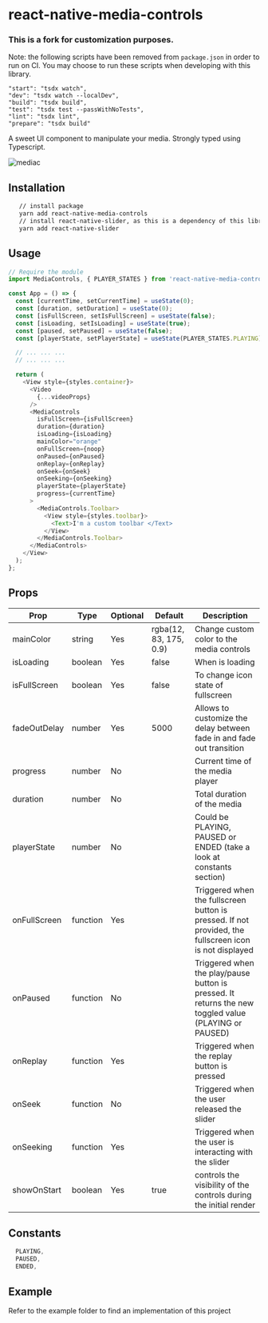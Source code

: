 # react-native-media-controls

### This is a fork for customization purposes.

Note: the following scripts have been removed from `package.json` in order to run on CI. You may choose to run these scripts when developing with this library.

```
"start": "tsdx watch",
"dev": "tsdx watch --localDev",
"build": "tsdx build",
"test": "tsdx test --passWithNoTests",
"lint": "tsdx lint",
"prepare": "tsdx build"
```

A sweet UI component to manipulate your media. Strongly typed using Typescript.

![mediac](https://user-images.githubusercontent.com/10927770/80893585-89967000-8c88-11ea-83af-2a028115ee12.gif)

## Installation
```bash
   // install package
   yarn add react-native-media-controls
   // install react-native-slider, as this is a dependency of this library
   yarn add react-native-slider
```

## Usage
```js
// Require the module
import MediaControls, { PLAYER_STATES } from 'react-native-media-controls';

const App = () => {
  const [currentTime, setCurrentTime] = useState(0);
  const [duration, setDuration] = useState(0);
  const [isFullScreen, setIsFullScreen] = useState(false);
  const [isLoading, setIsLoading] = useState(true);
  const [paused, setPaused] = useState(false);
  const [playerState, setPlayerState] = useState(PLAYER_STATES.PLAYING);

  // ... ... ...
  // ... ... ...

  return (
    <View style={styles.container}>
      <Video
        {...videoProps}
      />
      <MediaControls
        isFullScreen={isFullScreen}
        duration={duration}
        isLoading={isLoading}
        mainColor="orange"
        onFullScreen={noop}
        onPaused={onPaused}
        onReplay={onReplay}
        onSeek={onSeek}
        onSeeking={onSeeking}
        playerState={playerState}
        progress={currentTime}
      >
        <MediaControls.Toolbar>
          <View style={styles.toolbar}>
            <Text>I'm a custom toolbar </Text>
          </View>
        </MediaControls.Toolbar>
      </MediaControls>
    </View>
  );
};

```
## Props
| Prop         | Type     | Optional | Default                | Description                                                          |
|--------------|----------|----------|------------------------|----------------------------------------------------------------------|
| mainColor    | string   | Yes      | rgba(12, 83, 175, 0.9) | Change custom color to the media controls                            |
| isLoading    | boolean  | Yes      | false                  | When is loading                                                      |
| isFullScreen | boolean  | Yes      | false                  | To change icon state of fullscreen                                   |
| fadeOutDelay | number   | Yes      | 5000                   | Allows to customize the delay between fade in and fade out transition|
| progress     | number   | No       |                        | Current time of the media player                                     |
| duration     | number   | No       |                        | Total duration of the media                                          |
| playerState  | number   | No       |                        | Could be PLAYING, PAUSED or ENDED (take a look at constants section) |
| onFullScreen | function | Yes      |                        | Triggered when the fullscreen button is pressed. If not provided, the fullscreen icon is not displayed                    |
| onPaused     | function | No       |                        | Triggered when the play/pause button is pressed. It returns the new toggled value (PLAYING or PAUSED)                     |
| onReplay     | function | Yes      |                        | Triggered when the replay button is pressed                          |
| onSeek       | function | No       |                        | Triggered when the user released the slider                          |
| onSeeking    | function | Yes      |                        | Triggered when the user is interacting with the slider               |
| showOnStart  | boolean  | Yes      | true                   | controls the visibility of the controls during the initial render    |

## Constants 
```js
  PLAYING,
  PAUSED,
  ENDED,
```  
## Example
Refer to the example folder to find an implementation of this project
